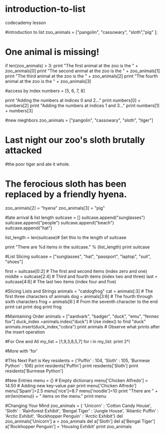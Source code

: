 # introduction-to-list
codecademy lesson


#introduction to list 
zoo_animals = ["pangolin", "cassowary", "sloth","pig" ];
# One animal is missing!

if len(zoo_animals) > 3:
	print "The first animal at the zoo is the " + zoo_animals[0]
	print "The second animal at the zoo is the " + zoo_animals[1]
	print "The third animal at the zoo is the " + zoo_animals[2]
	print "The fourth animal at the zoo is the " + zoo_animals[3]
  
  
#access by index
numbers = [5, 6, 7, 8]

print "Adding the numbers at indices 0 and 2..."
print numbers[0] + numbers[2]
print "Adding the numbers at indices 1 and 3..."
print numbers[1] + numbers[3]

#new nieghbors
zoo_animals = ["pangolin", "cassowary", "sloth", "tiger"]
# Last night our zoo's sloth brutally attacked 
#the poor tiger and ate it whole.

# The ferocious sloth has been replaced by a friendly hyena.
zoo_animals[2] = "hyena"
zoo_animals[3] = "pig"

#late arrival & list length
suitcase = [] 
suitcase.append("sunglasses")
suitcase.append("people")
suitcase.append("beach")
suitcase.append("hat")

list_length = len(suitcase)# Set this to the length of suitcase

print "There are %d items in the suitcase." % (list_length)
print suitcase

#List Slicing
suitcase = ["sunglasses", "hat", "passport", "laptop", "suit", "shoes"]

first  = suitcase[0:2]  # The first and second items (index zero and one)
middle = suitcase[2:4]                # Third and fourth items (index two and three)
last   = suitcase[4:6]                # The last two items (index four and five)

#Slicing Lists and Strings
animals = "catdogfrog"
cat  = animals[:3]   # The first three characters of animals
dog  = animals[3:6]              # The fourth through sixth characters
frog = animals[6:]              # From the seventh character to the end
print cat
print dog
print frog

#Maintaining Order
animals = ["aardvark", "badger", "duck", "emu", "fennec fox"]
duck_index =animals.index("duck")    # Use index() to find "duck"
animals.insert(duck_index,"cobra")
print animals # Observe what prints after the insert operation

#For One and All
my_list = [1,9,3,8,5,7]
for i in my_list:
    print 2*i

#More with 'for'


#This Next Part is Key
residents = {'Puffin' : 104, 'Sloth' : 105, 'Burmese Python' : 106}
print residents['Puffin'] 
print residents['Sloth']
print residents['Burmese Python']

#New Entries
menu = {} # Empty dictionary
menu['Chicken Alfredo'] = 14.50 # Adding new key-value pair
print menu['Chicken Alfredo']
menu['Spam']=2.5
menu['rice']=8.7
menu['noodle']=10
print "There are " + str(len(menu)) + " items on the menu."
print menu

#Changing Your Mind
zoo_animals = { 'Unicorn' : 'Cotton Candy House',
'Sloth' : 'Rainforest Exhibit',
'Bengal Tiger' : 'Jungle House',
'Atlantic Puffin' : 'Arctic Exhibit',
'Rockhopper Penguin' : 'Arctic Exhibit'} 
del zoo_animals['Unicorn']
a = zoo_animals
del a['Sloth']
del a['Bengal Tiger']
a['Rockhopper Penguin'] = 'Housing Exhibit'
print zoo_animals
